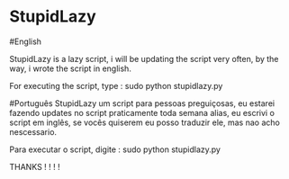 # StupidLazy

#English

StupidLazy is a lazy script, i will be updating the script very often,
by the way, i wrote the script in english.

For executing the script, type : sudo python stupidlazy.py

#Português
StupidLazy um script para pessoas preguiçosas, eu estarei fazendo updates no script praticamente toda semana
alias, eu escrivi o script em inglês, se vocês quiserem eu posso traduzir ele, mas nao acho nescessario.

Para executar o script, digite : sudo python stupidlazy.py

THANKS ! ! ! ! 
